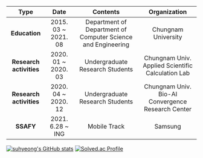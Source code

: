 |         **Type**         |        **Date**        |                           **Contents**                           |                  **Organization**                  |
|:------------------------:|:----------------------:|:----------------------------------------------------------------:|:--------------------------------------------------:|
|       **Education**      |   2015. 03 ~ 2021. 08  |   Department of Department of Computer Science and Engineering   |  Chungnam University                               |
|  **Research activities** |   2020. 01 ~ 2020. 03  |   Undergraduate Research Students                                |  Chungnam Univ. Applied Scientific Calculation Lab |
|  **Research activities** |   2020. 04 ~ 2020. 12  |   Undergraduate Research Students                                |  Chungnam Univ. Bio-AI Convergence Research Center |
|         **SSAFY**        |     2021. 6.28 ~ ING   |   Mobile Track                                                   |  Samsung                                           |


[![suhyeong's GitHub stats](https://github-readme-stats.vercel.app/api?username=eel0511)](https://github.com/eel0511/github-readme-stats)
[![Solved.ac Profile](http://mazassumnida.wtf/api/v2/generate_badge?boj=eel0511)](https://solved.ac/eel0511/)

